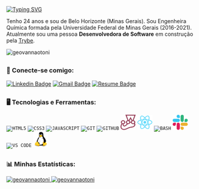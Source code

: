 
<!--
<h2 align="center">Ei 👋, meu nome é Geovanna</h2>
<h3 align="center">Eu sou uma estudante de desenvolvimento web</h3> -->
<!-- <h2 align="left">👋 Olá! Meu nome é Geovanna Otoni</h2> -->
[![Typing SVG](https://readme-typing-svg.demolab.com?font=Fira+Code&pause=2000&color=3379B4&width=435&lines=%F0%9F%91%8B+Ol%C3%A1!+Meu+nome+%C3%A9+Geovanna+Otoni)](https://git.io/typing-svg)
<p> Tenho 24 anos e sou de Belo Horizonte (Minas Gerais). Sou Engenheira Química formada pela Universidade Federal de Minas Gerais (2016-2021). Atualmente sou uma pessoa <strong>Desenvolvedora de Software</strong> em construção pela <a href="https://github.com/betrybe">Trybe<a/>.</p>

<p align="left"> <img src="https://komarev.com/ghpvc/?username=geovannaotoni&label=Profile%20views&color=0e75b6&style=flat" alt="geovannaotoni" /> </p>

##
<h3 align="left">💬 Conecte-se comigo:</h3>
<p align="left">
<!--          
<a href="https://linkedin.com/in/https://www.linkedin.com/in/geovanna-otoni-325a81180" target="blank"><img align="center" src="https://raw.githubusercontent.com/rahuldkjain/github-profile-readme-generator/master/src/images/icons/Social/linked-in-alt.svg" alt="https://www.linkedin.com/in/geovanna-otoni-325a81180" height="30" width="40" /></a> 
<code><img width="40px" src="https://cdn.jsdelivr.net/gh/devicons/devicon/icons/github/github-original.svg" title = "GITHUB"/></code>
<a href = "mailto:contato@seu-usuário-aqui"><img src="https://img.shields.io/badge/Gmail-D14836?style=for-the-badge&logo=gmail&logoColor=white" target="_blank"></a>
[![Github Badge](https://img.shields.io/badge/-Github-000?style=flat-square&logo=Github&logoColor=white&link=https://github.com/geovannaotoni)](https://github.com/geovannaotoni)
-->

[![Linkedin Badge](https://img.shields.io/badge/LinkedIn-0077B5?style=for-the-badge&logo=linkedin&logoColor=white&link=https://www.linkedin.com/in/geovanna-otoni/)](https://www.linkedin.com/in/geovanna-otoni/)
[![Gmail Badge](https://img.shields.io/badge/Gmail-D14836?style=for-the-badge&logo=gmail&logoColor=white)](mailto:geovannaotoni@gmail.com)
[![Resume Badge](https://img.shields.io/badge/-Resume-000?style=for-the-badge&logo=read-the-docs&logoColor=white)](https://gitconnected.com/geovannaotoni/resume)
<!-- [![GitHub Pages](https://img.shields.io/badge/GitHub%20Pages-222222?style=for-the-badge&logo=GitHub%20Pages&logoColor=white&https://geovannaotoni.github.io/)](https://geovannaotoni.github.io/) -->
</p>

##
<h3 align="left">🖥️ Tecnologias e Ferramentas:</h3>
      
<code><img width="40px" src="https://cdn.jsdelivr.net/gh/devicons/devicon/icons/html5/html5-original-wordmark.svg" title = "HTML5"/></code>
<code><img width="40px" src="https://cdn.jsdelivr.net/gh/devicons/devicon/icons/css3/css3-original-wordmark.svg" title = "CSS3"/></code>
<code><img width="40px" src="https://cdn.jsdelivr.net/gh/devicons/devicon/icons/javascript/javascript-original.svg" title = "JAVASCRIPT"/></code>
<code><img width="40px" src="https://cdn.jsdelivr.net/gh/devicons/devicon/icons/git/git-original.svg" title = "GIT"/></code>
<code><img width="40px" src="https://simpleicons.org/icons/github.svg" title = "GITHUB"/></code> 
<code><img width="40px" src="https://raw.githubusercontent.com/devicons/devicon/master/icons/jest/jest-plain.svg" title = "JEST"/></code>
<code><img width="40px" src="https://raw.githubusercontent.com/devicons/devicon/master/icons/react/react-original.svg" title = "REACT"/></code>
<code><img width="40px" src="https://cdn.jsdelivr.net/gh/devicons/devicon/icons/bash/bash-original.svg" title = "BASH"/></code>
<code><img width="40px" src="https://raw.githubusercontent.com/devicons/devicon/master/icons/slack/slack-original.svg" title = "SLACK"/></code>
<code><img width="40px" src="https://cdn.svgporn.com/logos/visual-studio-code.svg" title = "VS CODE"/></code>
<code><img width="40px" src="https://raw.githubusercontent.com/devicons/devicon/master/icons/linux/linux-original.svg" title = "LINUX"/></code>
          

##
<h3 align="left">📊 Minhas Estatísticas:</h3>
<p align="left">
<a href="https://github.com/geovannaotoni">
      <img height="180em" src="https://github-readme-stats.vercel.app/api/top-langs?username=geovannaotoni&show_icons=true&locale=en&layout=compact&theme=dark" alt="geovannaotoni"/>
      <img height="180em" src="https://github-readme-stats.vercel.app/api?username=geovannaotoni&show_icons=true&locale=en&theme=dark" alt="geovannaotoni"/>
</a>
</p>
<!--         
<div>
<a href="https://github.com/geovannaotoni">
<img height="180em" src="https://github-readme-stats.vercel.app/api/top-langs/?username=geovannaotoni&layout=compact&langs_count=7&theme=dark"/>
<img height="180em" src="https://github-readme-stats.vercel.app/api?username=geovannaotoni&show_icons=true&theme=dark&include_all_commits=true&count_private=true"/>
</div> --> 


<!--
**geovannaotoni/geovannaotoni** is a ✨ _special_ ✨ repository because its `README.md` (this file) appears on your GitHub profile.
### Hi there 👋
Here are some ideas to get you started:

- 🔭 I’m currently working on ...
- 🌱 I’m currently learning ...
- 👯 I’m looking to collaborate on ...
- 🤔 I’m looking for help with ...
- 💬 Ask me about ...
- 📫 How to reach me: ...
- 😄 Pronouns: ...
- ⚡ Fun fact: ...
-->

